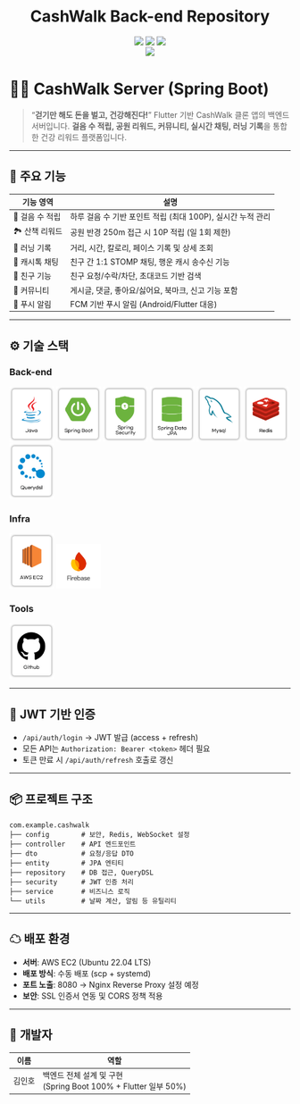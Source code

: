 <div align="center">

<!-- logo -->
# CashWalk Back-end Repository 

[<img src="https://img.shields.io/badge/-readme.md-important?style=flat&logo=google-chrome&logoColor=white" />]() [<img src="https://img.shields.io/badge/-tech blog-blue?style=flat&logo=google-chrome&logoColor=white" />]() [<img src="https://img.shields.io/badge/release-v1.0.0-yellow?style=flat&logo=google-chrome&logoColor=white" />]() <br/> [<img src="https://img.shields.io/badge/프로젝트 기간-2025.03~2025.06-green?style=flat&logo=&logoColor=white" />]()

</div>

# 🏃‍♂️ CashWalk Server (Spring Boot)

> “**걷기만 해도 돈을 벌고, 건강해진다!**”
> Flutter 기반 CashWalk 클론 앱의 백엔드 서버입니다.
> **걸음 수 적립, 공원 리워드, 커뮤니티, 실시간 채팅, 러닝 기록**을 통합한 건강 리워드 플랫폼입니다.

---

## 🚀 주요 기능

| 기능 영역      | 설명                                     |
| ---------- | -------------------------------------- |
| 👣 걸음 수 적립 | 하루 걸음 수 기반 포인트 적립 (최대 100P), 실시간 누적 관리 |
| 🏞 산책 리워드  | 공원 반경 250m 접근 시 10P 적립 (일 1회 제한)       |
| 🏃 러닝 기록   | 거리, 시간, 칼로리, 페이스 기록 및 상세 조회            |
| 💬 캐시톡 채팅  | 친구 간 1:1 STOMP 채팅, 행운 캐시 송수신 기능        |
| 👥 친구 기능   | 친구 요청/수락/차단, 초대코드 기반 검색                |
| 📝 커뮤니티    | 게시글, 댓글, 좋아요/싫어요, 북마크, 신고 기능 포함        |
| 🔔 푸시 알림   | FCM 기반 푸시 알림 (Android/Flutter 대응)      |

---

## ⚙️ 기술 스택
### Back-end

<div>
<img src="./skills/Java.png" width="80">
<img src="./skills/SpringBoot.png" width="80">
<img src="./skills/SpringSecurity.png" width="80">
<img src="./skills/SpringDataJPA.png" width="80">
<img src="./skills/Mysql.png" width="80">
<img src="./skills/Redis.png" width="80">
<img src="./skills/Qeurydsl.png" width="80">
</div>

### Infra

<div>
<img src="./skills/AWSEC2.png" width="80">
<img src="./skills/Firebase.png" width="80">
</div>

### Tools

<div>
<img src="./skills/Github.png" width="80">
</div>

---

## 🔐 JWT 기반 인증

* `/api/auth/login` → JWT 발급 (access + refresh)
* 모든 API는 `Authorization: Bearer <token>` 헤더 필요
* 토큰 만료 시 `/api/auth/refresh` 호출로 갱신

---

## 📦 프로젝트 구조

```
com.example.cashwalk
├── config        # 보안, Redis, WebSocket 설정
├── controller    # API 엔드포인트
├── dto           # 요청/응답 DTO
├── entity        # JPA 엔티티
├── repository    # DB 접근, QueryDSL
├── security      # JWT 인증 처리
├── service       # 비즈니스 로직
└── utils         # 날짜 계산, 알림 등 유틸리티
```

---

## ☁ 배포 환경

* **서버**: AWS EC2 (Ubuntu 22.04 LTS)
* **배포 방식**: 수동 배포 (scp + systemd)
* **포트 노출**: 8080 → Nginx Reverse Proxy 설정 예정
* **보안**: SSL 인증서 연동 및 CORS 정책 적용

---

## 👤 개발자

| 이름  | 역할                                                    |
| --- | ----------------------------------------------------- |
| 김인호 | 백엔드 전체 설계 및 구현<br>(Spring Boot 100% + Flutter 일부 50%) |
